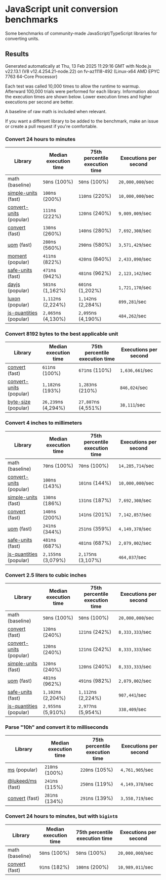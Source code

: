 # JavaScript unit conversion benchmarks

Some benchmarks of community-made JavaScript/TypeScript libraries for converting units.

## Results

<!-- beginblock(results) -->

Generated automatically at Thu, 13 Feb 2025 11:29:16 GMT with Node.js v22.13.1 (V8 v12.4.254.21-node.22) on fv-az1118-492 (Linux-x64 AMD EPYC 7763 64-Core Processor)

Each test was called 10,000 times to allow the runtime to warmup.
Afterward 100,000 trials were performed for each library.
Information about the execution times are shown below.
Lower execution times and higher executions per second are better.

A baseline of raw math is included when relevant.

If you want a different library to be added to the benchmark, make an issue or create a pull request if you're comfortable.

### Convert 24 hours to minutes

| Library                                                            | Median execution time | 75th percentile execution time | Executions per second |
| ------------------------------------------------------------------ | --------------------- | ------------------------------ | --------------------- |
| math (baseline)                                                    | `50`ns (100%)         | `50`ns (100%)                  | `20,000,000`/sec      |
| [simple-units](https://npmjs.com/package/simple-units) (fast)      | `100`ns (200%)        | `110`ns (220%)                 | `10,000,000`/sec      |
| [convert-units](https://npmjs.com/package/convert-units) (popular) | `111`ns (222%)        | `120`ns (240%)                 | `9,009,009`/sec       |
| [convert](https://npmjs.com/package/convert) (fast)                | `130`ns (260%)        | `140`ns (280%)                 | `7,692,308`/sec       |
| [uom](https://npmjs.com/package/uom) (fast)                        | `280`ns (560%)        | `290`ns (580%)                 | `3,571,429`/sec       |
| [moment](https://npmjs.com/package/moment) (popular)               | `411`ns (822%)        | `420`ns (840%)                 | `2,433,090`/sec       |
| [safe-units](https://npmjs.com/package/safe-units) (fast)          | `471`ns (942%)        | `481`ns (962%)                 | `2,123,142`/sec       |
| [dayjs](https://npmjs.com/package/dayjs) (popular)                 | `581`ns (1,162%)      | `601`ns (1,202%)               | `1,721,170`/sec       |
| [luxon](https://npmjs.com/package/luxon) (popular)                 | `1,112`ns (2,224%)    | `1,142`ns (2,284%)             | `899,281`/sec         |
| [js-quantities](https://npmjs.com/package/js-quantities) (popular) | `2,065`ns (4,130%)    | `2,095`ns (4,190%)             | `484,262`/sec         |

### Convert 8192 bytes to the best applicable unit

| Library                                                            | Median execution time | 75th percentile execution time | Executions per second |
| ------------------------------------------------------------------ | --------------------- | ------------------------------ | --------------------- |
| [convert](https://npmjs.com/package/convert) (fast)                | `611`ns (100%)        | `671`ns (110%)                 | `1,636,661`/sec       |
| [convert-units](https://npmjs.com/package/convert-units) (popular) | `1,182`ns (193%)      | `1,283`ns (210%)               | `846,024`/sec         |
| [byte-size](https://npmjs.com/package/byte-size) (popular)         | `26,239`ns (4,294%)   | `27,807`ns (4,551%)            | `38,111`/sec          |

### Convert 4 inches to millimeters

| Library                                                            | Median execution time | 75th percentile execution time | Executions per second |
| ------------------------------------------------------------------ | --------------------- | ------------------------------ | --------------------- |
| math (baseline)                                                    | `70`ns (100%)         | `70`ns (100%)                  | `14,285,714`/sec      |
| [convert-units](https://npmjs.com/package/convert-units) (popular) | `100`ns (143%)        | `101`ns (144%)                 | `10,000,000`/sec      |
| [simple-units](https://npmjs.com/package/simple-units) (fast)      | `130`ns (186%)        | `131`ns (187%)                 | `7,692,308`/sec       |
| [convert](https://npmjs.com/package/convert) (fast)                | `140`ns (200%)        | `141`ns (201%)                 | `7,142,857`/sec       |
| [uom](https://npmjs.com/package/uom) (fast)                        | `241`ns (344%)        | `251`ns (359%)                 | `4,149,378`/sec       |
| [safe-units](https://npmjs.com/package/safe-units) (fast)          | `481`ns (687%)        | `481`ns (687%)                 | `2,079,002`/sec       |
| [js-quantities](https://npmjs.com/package/js-quantities) (popular) | `2,155`ns (3,079%)    | `2,175`ns (3,107%)             | `464,037`/sec         |

### Convert 2.5 liters to cubic inches

| Library                                                            | Median execution time | 75th percentile execution time | Executions per second |
| ------------------------------------------------------------------ | --------------------- | ------------------------------ | --------------------- |
| math (baseline)                                                    | `50`ns (100%)         | `50`ns (100%)                  | `20,000,000`/sec      |
| [convert](https://npmjs.com/package/convert) (fast)                | `120`ns (240%)        | `121`ns (242%)                 | `8,333,333`/sec       |
| [convert-units](https://npmjs.com/package/convert-units) (popular) | `120`ns (240%)        | `121`ns (242%)                 | `8,333,333`/sec       |
| [simple-units](https://npmjs.com/package/simple-units) (fast)      | `120`ns (240%)        | `120`ns (240%)                 | `8,333,333`/sec       |
| [uom](https://npmjs.com/package/uom) (fast)                        | `481`ns (962%)        | `491`ns (982%)                 | `2,079,002`/sec       |
| [safe-units](https://npmjs.com/package/safe-units) (fast)          | `1,102`ns (2,204%)    | `1,112`ns (2,224%)             | `907,441`/sec         |
| [js-quantities](https://npmjs.com/package/js-quantities) (popular) | `2,955`ns (5,910%)    | `2,977`ns (5,954%)             | `338,409`/sec         |

### Parse "10h" and convert it to milliseconds

| Library                                                   | Median execution time | 75th percentile execution time | Executions per second |
| --------------------------------------------------------- | --------------------- | ------------------------------ | --------------------- |
| [ms](https://npmjs.com/package/ms) (popular)              | `210`ns (100%)        | `220`ns (105%)                 | `4,761,905`/sec       |
| [@lukeed/ms](https://npmjs.com/package/@lukeed/ms) (fast) | `241`ns (115%)        | `250`ns (119%)                 | `4,149,378`/sec       |
| [convert](https://npmjs.com/package/convert) (fast)       | `281`ns (134%)        | `291`ns (139%)                 | `3,558,719`/sec       |

### Convert 24 hours to minutes, but with `bigint`s

| Library                                             | Median execution time | 75th percentile execution time | Executions per second |
| --------------------------------------------------- | --------------------- | ------------------------------ | --------------------- |
| math (baseline)                                     | `50`ns (100%)         | `50`ns (100%)                  | `20,000,000`/sec      |
| [convert](https://npmjs.com/package/convert) (fast) | `91`ns (182%)         | `100`ns (200%)                 | `10,989,011`/sec      |

<!-- endblock(results) -->
